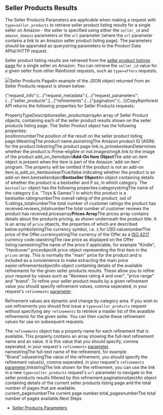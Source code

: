 Seller Products Results
-----------------------

The Seller Products Parameters are applicable when making a request with `type=seller_products` to retrieve seller product listing results for a single seller on Amazon - the seller is specified using either the `seller_id` and `amazon_domain` parameters or the `url` parameter (where the `url` parameter contains a link to an Amazon seller product listing page). The parameters should be appended as querystring parameters to the Product Data API`GET`HTTP request.

Seller product listing results are retrieved from the [seller product listings page](https://www.amazon.com/s?me=A02211013Q5HP3OMSZC7W&marketplaceID=ATVPDKIKX0DER) for a single seller on Amazon. You can retrieve the `seller_id` value for a given seller from other Rainforest requests, such as `type=offers` requests.

![](https://apiimages.imgix.net/rainforestapi/images/png/docs/seller_products.png?auto=format&ixlib=react-9.5.1-beta.1&w=600)Seller Products PageAn example of the JSON object returned from an Seller Products request is shown below:

{"request\_info":{...}"request\_metadata":{...}"request\_parameters":{...}"seller\_products":[...]"refinements":{...}"pagination":{...}}CopyRainforest API returns the following properties for Seller Products requests:

PropertyTypeDescriptionseller\_productsarrayAn array of Seller Product objects, containing each of the seller product results shown on the seller products listing page. The Seller Product object has the following properties:  
positionnumberThe position of the result on the seller product listing page.titlestringThe product name.asinstringThe Amazon product ID (ASIN) for the product.linkstringThe product page link.is\_primebooleanDetermines whether the product is Prime-eligible or not.imagestringA link to the image of the product.add\_on\_itemobject**Add-On Item Object**The add-on item object is present when the item is part of the Amazon 'add-on item' program. The property will be omitted if the product is not an add-on item.is\_add\_on\_itembooleanTrue/false indicating whether the product is an add-on item.bestsellerobject**Bestseller Object**An object containing details of whether the product is a bestseller and if so, in which category. The `bestseller` object has the following properties:categorystringThe name of the category (i.e. "Toys & Games") in which this product is a bestseller.ratingnumberThe overall rating of the product, out of 5.ratings\_totalnumberThe total number of customer ratings the product has received.reviews\_totalnumberThe total number of customer reviews the product has received.pricesarray**Prices Array**The prices array contains details about the products pricing, as shown underneath the product title. It is an array of `price` objects, the properties of which are described below:symbolstringThe currency symbol, i.e. `$` for USD.valuenumberThe price of the Offer.currencystringThe currency of the Offer as a [ISO 4217](https://en.wikipedia.org/wiki/ISO_4217) currency code.rawstringThe raw price as displayed on the Offer listing.namestringThe name of the price if applicable, for example "Kindle", "Hardcover".priceobjectA price object representing the first item in the `prices` array. This is normally the "main" price for the product and is included as a convienience to make extracting the main price easier.refinementsobjectAn object containing details of the available refinements for the given seller products results. These allow you to refine your request by values such as "Reviews rating 4 and over", "price range" and "brand". To refine your seller product results by a given refinement value you should specify refinement values, comma seperated, in your request's `refinements` [parameter](/docs/product-data-api/parameters/seller-products).  
  
Refinement values are dynamic and change by category area. If you wish to use refinements you should first issue a `type=seller_products` request without specifying any `refinements` to retrieve a master list of the avaialble refinements for the given seller. You can then cache these refinement values for use on subsequent requests.  
  
The `refinements` object has a property name for each refinement that is available. This property contains an array showing the full-text refinement name and an value. It is this value that you should specify, comma seperated, in your request's `refinements` [parameter](/docs/product-data-api/parameters/seller-products).  
namestringThe full-text name of the refinement, for example "Brand".valuestringThe value of the refinement, you should specify the refinement value(s), comma seperated, in your request's `refinements` [parameter](/docs/product-data-api/parameters/seller-products).linkstringThe link shown for the refinement, you can use the link in a new `type=seller_products` request's `url` parameter to navigate to the seller products results filtered by this refinement.paginationobjectAn object containing details of the current seller products listing page and the total number of pages that are available.  
current\_pagenumberThe current page number.total\_pagesnumberThe total number of pages available.Next Steps

* [Seller Products Parameters](/docs/product-data-api/parameters/seller-products)
